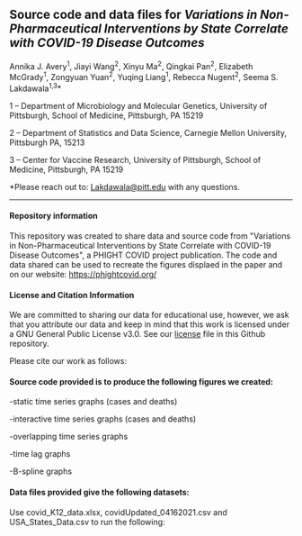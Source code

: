 ## Source code and data files for *Variations in Non-Pharmaceutical Interventions by State Correlate with COVID-19 Disease Outcomes*

Annika J. Avery<sup>1</sup>, Jiayi Wang<sup>2</sup>, Xinyu Ma<sup>2</sup>, Qingkai Pan<sup>2</sup>, Elizabeth McGrady<sup>1</sup>, Zongyuan Yuan<sup>2</sup>, Yuqing Liang<sup>1</sup>, Rebecca Nugent<sup>2</sup>, Seema S. Lakdawala<sup>1,3</sup>*

1 – Department of Microbiology and Molecular Genetics, University of Pittsburgh, School of Medicine, Pittsburgh, PA 15219

2 – Department of Statistics and Data Science, Carnegie Mellon University, Pittsburgh PA, 15213

3 – Center for Vaccine Research, University of Pittsburgh, School of Medicine, Pittsburgh, PA 15219

*Please reach out to: Lakdawala@pitt.edu with any questions. 
_________

#### Repository information 
This repository was created to share data and source code from "Variations in Non-Pharmaceutical Interventions by State Correlate with COVID-19 Disease Outcomes", a PHIGHT COVID project publication. The code and data shared can be used to recreate the figures displaed in the paper and on our website: https://phightcovid.org/ 

#### License and Citation Information
We are committed to sharing our data for educational use, however, we ask that you attribute our data and keep in mind that this work is licensed under a GNU General Public License v3.0. See our [license](https://github.com/Lakdawala-Lab/PHIGHTCOVID_StNPI_Publ2021/blob/main/LICENSE) file in this Github repository.

Please cite our work as follows: 

#### Source code provided is to produce the following figures we created:

-static time series graphs (cases and deaths)

-interactive time series graphs (cases and deaths)

-overlapping time series graphs

-time lag graphs

-B-spline graphs 

#### Data files provided give the following datasets:

Use covid_K12_data.xlsx, covidUpdated_04162021.csv and USA_States_Data.csv to run the following:




